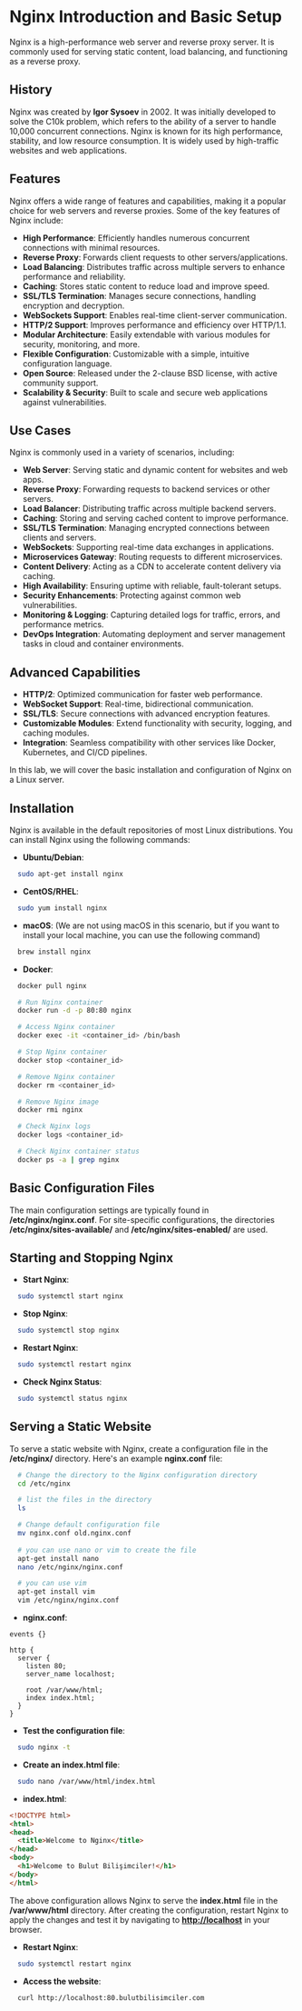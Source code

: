 # Nginx Introduction and Basic Setup

Nginx is a high-performance web server and reverse proxy server. It is commonly used for serving static content, load balancing, and functioning as a reverse proxy.

## History

Nginx was created by **Igor Sysoev** in 2002. It was initially developed to solve the C10k problem, which refers to the ability of a server to handle 10,000 concurrent connections. Nginx is known for its high performance, stability, and low resource consumption. It is widely used by high-traffic websites and web applications.

## Features

Nginx offers a wide range of features and capabilities, making it a popular choice for web servers and reverse proxies. Some of the key features of Nginx include:

- **High Performance**: Efficiently handles numerous concurrent connections with minimal resources.
- **Reverse Proxy**: Forwards client requests to other servers/applications.
- **Load Balancing**: Distributes traffic across multiple servers to enhance performance and reliability.
- **Caching**: Stores static content to reduce load and improve speed.
- **SSL/TLS Termination**: Manages secure connections, handling encryption and decryption.
- **WebSockets Support**: Enables real-time client-server communication.
- **HTTP/2 Support**: Improves performance and efficiency over HTTP/1.1.
- **Modular Architecture**: Easily extendable with various modules for security, monitoring, and more.
- **Flexible Configuration**: Customizable with a simple, intuitive configuration language.
- **Open Source**: Released under the 2-clause BSD license, with active community support.
- **Scalability & Security**: Built to scale and secure web applications against vulnerabilities.

## Use Cases

Nginx is commonly used in a variety of scenarios, including:

- **Web Server**: Serving static and dynamic content for websites and web apps.
- **Reverse Proxy**: Forwarding requests to backend services or other servers.
- **Load Balancer**: Distributing traffic across multiple backend servers.
- **Caching**: Storing and serving cached content to improve performance.
- **SSL/TLS Termination**: Managing encrypted connections between clients and servers.
- **WebSockets**: Supporting real-time data exchanges in applications.
- **Microservices Gateway**: Routing requests to different microservices.
- **Content Delivery**: Acting as a CDN to accelerate content delivery via caching.
- **High Availability**: Ensuring uptime with reliable, fault-tolerant setups.
- **Security Enhancements**: Protecting against common web vulnerabilities.
- **Monitoring & Logging**: Capturing detailed logs for traffic, errors, and performance metrics.
- **DevOps Integration**: Automating deployment and server management tasks in cloud and container environments.

## Advanced Capabilities

- **HTTP/2**: Optimized communication for faster web performance.
- **WebSocket Support**: Real-time, bidirectional communication.
- **SSL/TLS**: Secure connections with advanced encryption features.
- **Customizable Modules**: Extend functionality with security, logging, and caching modules.
- **Integration**: Seamless compatibility with other services like Docker, Kubernetes, and CI/CD pipelines.

In this lab, we will cover the basic installation and configuration of Nginx on a Linux server.

## Installation

Nginx is available in the default repositories of most Linux distributions. You can install Nginx using the following commands:

- **Ubuntu/Debian**:

```bash
  sudo apt-get install nginx
```

- **CentOS/RHEL**:

```bash
  sudo yum install nginx
```

- **macOS**: (We are not using macOS in this scenario, but if you want to install your local machine, you can use the following command)

```bash
  brew install nginx
```

- **Docker**:

```bash
  docker pull nginx

  # Run Nginx container
  docker run -d -p 80:80 nginx

  # Access Nginx container
  docker exec -it <container_id> /bin/bash

  # Stop Nginx container
  docker stop <container_id>

  # Remove Nginx container
  docker rm <container_id>

  # Remove Nginx image
  docker rmi nginx

  # Check Nginx logs
  docker logs <container_id>

  # Check Nginx container status
  docker ps -a | grep nginx
```

## Basic Configuration Files

The main configuration settings are typically found in **/etc/nginx/nginx.conf**. For site-specific configurations, the directories **/etc/nginx/sites-available/** and **/etc/nginx/sites-enabled/** are used.

## Starting and Stopping Nginx

- **Start Nginx**:

```bash
  sudo systemctl start nginx
```

- **Stop Nginx**:

```bash
  sudo systemctl stop nginx
```

- **Restart Nginx**:

```bash
  sudo systemctl restart nginx
```

- **Check Nginx Status**:

```bash
  sudo systemctl status nginx
```

## Serving a Static Website

To serve a static website with Nginx, create a configuration file in the **/etc/nginx/** directory. Here's an example **nginx.conf** file:

```bash
  # Change the directory to the Nginx configuration directory
  cd /etc/nginx

  # list the files in the directory
  ls

  # Change default configuration file
  mv nginx.conf old.nginx.conf
  
  # you can use nano or vim to create the file
  apt-get install nano
  nano /etc/nginx/nginx.conf

  # you can use vim
  apt-get install vim
  vim /etc/nginx/nginx.conf
```

- **nginx.conf**:

```nginx
events {}

http {
  server {
    listen 80;
    server_name localhost;

    root /var/www/html;
    index index.html;
  }
}
```

- **Test the configuration file**:

```bash
  sudo nginx -t
```

- **Create an index.html file**:

```bash
  sudo nano /var/www/html/index.html
```

- **index.html**:

```html
<!DOCTYPE html>
<html>
<head>
  <title>Welcome to Nginx</title>
</head>
<body>
  <h1>Welcome to Bulut Bilişimciler!</h1>
</body>
</html>
```

The above configuration allows Nginx to serve the **index.html** file in the **/var/www/html** directory. After creating the configuration, restart Nginx to apply the changes and test it by navigating to **<http://localhost>** in your browser.

- **Restart Nginx**:

```bash
  sudo systemctl restart nginx
```

- **Access the website**:

```bash
  curl http://localhost:80.bulutbilisimciler.com
```

